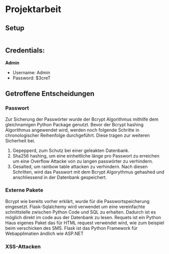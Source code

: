 # Projektarbeit

## Setup
```bash
```

## Credentials:
**Admin**
- Username: Admin
- Password: $3creT

## Getroffene Entscheidungen
### Passwort
Zur Sicherung der Passwörter wurde der Bcrypt Algorithmus mithilfe dem gleichnamigen Python Package genutzt. Bevor der Bcrypt hashing Algorithmus angewendet wird, werden noch folgende Schritte in chronologischer Reihenfolge durchgeführt. Diese tragen zur weiteren Sicherheit bei.
1. Gepepperd, zum Schutz bei einer geleakten Datenbank.
2. Sha256 hashing, um eine einheitliche länge pro Passwort zu erreichen um eine Overflow Attacke von zu langen passwörter zu verhindern.
3. Gesalted, um rainbow table attacken zu verhindern.
Nach diesen Schritten, wird das Passwort mit dem Bcrypt Algorythmus gehashed und anschliessend in der Datenbank gespeichert.

### Externe Pakete
Bcrypt wie bereits vorher erklärt, wurde für die Passwortspeicherung eingesetzt.
Flask-Sqlalchemy wird verwendet um eine vereinfachte schnittstelle zwischen Python Code und SQL zu erhalten. Dadurch ist es möglich direkt im code aus der Datenbank zu lesen.
Requets ist ein Python Haus eigenes Paket das für HTML request verwendet wird, wie zum beispiel beim verschicken des SMS.
Flask ist das Python Framework für Webapplimatien ändlich wie ASP.NET

### XSS-Attacken

